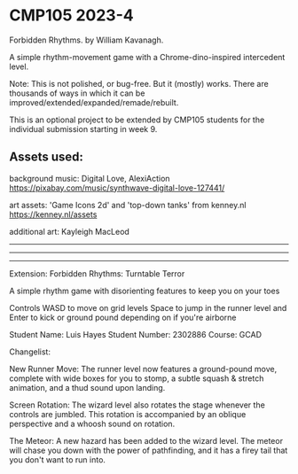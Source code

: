 # CMP105 2023-4 

Forbidden Rhythms. 
by William Kavanagh.

A simple rhythm-movement game with a Chrome-dino-inspired intercedent level.

Note: This is not polished, or bug-free. But it (mostly) works. There are thousands of ways in which it can be improved/extended/expanded/remade/rebuilt.

This is an optional project to be extended by CMP105 students for the individual submission starting in week 9.

## Assets used:

background music: Digital Love, AlexiAction
https://pixabay.com/music/synthwave-digital-love-127441/

art assets: 'Game Icons 2d' and 'top-down tanks' from kenney.nl
https://kenney.nl/assets

additional art: Kayleigh MacLeod

__________________________________________________________________________________________________________________________________________________
__________________________________________________________________________________________________________________________________________________
__________________________________________________________________________________________________________________________________________________

Extension:
Forbidden Rhythms: Turntable Terror

A simple rhythm game with disorienting features to keep you on your toes

Controls
WASD to move on grid levels
Space to jump in the runner level and Enter to kick or ground pound depending on if you're airborne

Student Name: Luis Hayes
Student Number: 2302886
Course: GCAD


Changelist:

New Runner Move:
The runner level now features a ground-pound move, complete with wide boxes for you to stomp, a subtle squash & stretch animation, and a thud sound upon landing.

Screen Rotation:
The wizard level also rotates the stage whenever the controls are jumbled. This rotation is accompanied by an oblique perspective and a whoosh sound on rotation.

The Meteor:
A new hazard has been added to the wizard level. The meteor will chase you down with the power of pathfinding, and it has a firey tail that you don't want to run into.